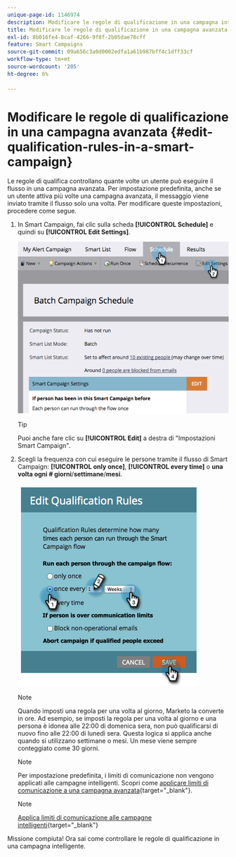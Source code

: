 ```yaml
---
unique-page-id: 1146974
description: Modificare le regole di qualificazione in una campagna intelligente - Documentazione di Marketo - Documentazione del prodotto
title: Modificare le regole di qualificazione in una campagna avanzata
exl-id: 8b016fe4-8caf-4266-9f8f-2b05dae78cff
feature: Smart Campaigns
source-git-commit: 09a656c3a0d0002edfa1a61b987bff4c1dff33cf
workflow-type: tm+mt
source-wordcount: '205'
ht-degree: 6%

---
```


# Modificare le regole di qualificazione in una campagna avanzata {#edit-qualification-rules-in-a-smart-campaign}

Le regole di qualifica controllano quante volte un utente può eseguire il flusso in una campagna avanzata. Per impostazione predefinita, anche se un utente attiva più volte una campagna avanzata, il messaggio viene inviato tramite il flusso solo una volta. Per modificare queste impostazioni, procedere come segue.

1. In Smart Campaign, fai clic sulla scheda **[!UICONTROL Schedule]** e quindi su **[!UICONTROL Edit Settings]**.

   ![](assets/edit-qualification-rules-in-a-smart-campaign-1.png)

   >[!TIP]
   >
   >Puoi anche fare clic su **[!UICONTROL Edit]** a destra di &quot;Impostazioni Smart Campaign&quot;.

1. Scegli la frequenza con cui eseguire le persone tramite il flusso di Smart Campaign: **[!UICONTROL only once]**, **[!UICONTROL every time]** o **una volta ogni # giorni**/**settimane**/**mesi**.

   ![](assets/edit-qualification-rules-in-a-smart-campaign-2.png)

   >[!NOTE]
   >
   >Quando imposti una regola per una volta al giorno, Marketo la converte in ore. Ad esempio, se imposti la regola per una volta al giorno e una persona è idonea alle 22:00 di domenica sera, non può qualificarsi di nuovo fino alle 22:00 di lunedì sera. Questa logica si applica anche quando si utilizzano settimane o mesi. Un mese viene sempre conteggiato come 30 giorni.

   >[!NOTE]
   >
   >Per impostazione predefinita, i limiti di comunicazione non vengono applicati alle campagne intelligenti. Scopri come [applicare limiti di comunicazione a una campagna avanzata](/help/marketo/product-docs/core-marketo-concepts/smart-campaigns/using-smart-campaigns/apply-communication-limits-to-smart-campaign.md){target="_blank"}.

   >[!NOTE]
   >
   >[Applica limiti di comunicazione alle campagne intelligenti](/help/marketo/product-docs/core-marketo-concepts/smart-campaigns/using-smart-campaigns/apply-communication-limits-to-smart-campaign.md){target="_blank"}

Missione compiuta! Ora sai come controllare le regole di qualificazione in una campagna intelligente.

